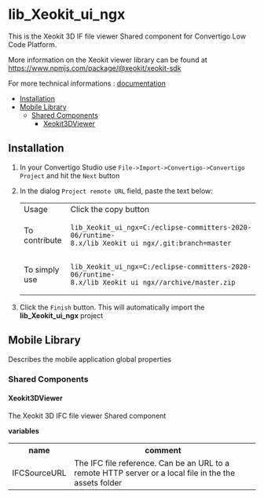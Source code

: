 


# lib_Xeokit_ui_ngx

This is the Xeokit 3D IF file viewer Shared component for Convertigo Low Code Platform.

More information on the Xeokit viewer library can be found at 
https://www.npmjs.com/package/@xeokit/xeokit-sdk







For more technical informations : [documentation](./project.md)

- [Installation](#installation)
- [Mobile Library](#mobile-library)
    - [Shared Components](#shared-components)
        - [Xeokit3DViewer](#xeokit3dviewer)


## Installation

1. In your Convertigo Studio use `File->Import->Convertigo->Convertigo Project` and hit the `Next` button
2. In the dialog `Project remote URL` field, paste the text below:
   <table>
     <tr><td>Usage</td><td>Click the copy button</td></tr>
     <tr><td>To contribute</td><td>

     ```
     lib_Xeokit_ui_ngx=C:/eclipse-committers-2020-06/runtime-8.x/lib_Xeokit_ui_ngx/.git:branch=master
     ```
     </td></tr>
     <tr><td>To simply use</td><td>

     ```
     lib_Xeokit_ui_ngx=C:/eclipse-committers-2020-06/runtime-8.x/lib_Xeokit_ui_ngx//archive/master.zip
     ```
     </td></tr>
    </table>
3. Click the `Finish` button. This will automatically import the __lib_Xeokit_ui_ngx__ project


## Mobile Library

Describes the mobile application global properties

### Shared Components

#### Xeokit3DViewer

The Xeokit 3D IFC file viewer Shared component

**variables**

<table>
<tr>
<th>name</th><th>comment</th>
</tr>
<tr>
<td>IFCSourceURL</td><td>The IFC file reference. Can be an URL to a remote HTTP server or a local file in the the assets folder</td>
</tr>
</table>



